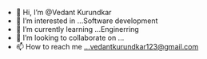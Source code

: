 - 👋 Hi, I’m @Vedant Kurundkar
- 👀 I’m interested in ...Software development
- 🌱 I’m currently learning ...Enginerring
- 💞️ I’m looking to collaborate on ...
- 📫 How to reach me ...vedantkurundkar123@gmail.com

<!---
VedantKk/VedantKk is a ✨ special ✨ repository because its `README.md` (this file) appears on your GitHub profile.
You can click the Preview link to take a look at your changes.
--->
